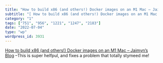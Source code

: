```yaml
---
title: "How to build x86 (and others!) Docker images on an M1 Mac – Jaimyn’s Blog"
subtitle: "[ How to build x86 (and others!) Docker images on an M1 Mac – Jaimyn’s Blog]( https://blog.jaimyn.de..."
category: "1"
tags: ["751", "956", "1221", "1247", "2183"]
date: "2022-07-04"
type: "wp"
wordpress_id: 3931
---
```

[ How to build x86 (and others!) Docker images on an M1 Mac – Jaimyn’s Blog]( https://blog.jaimyn.dev/how-to-build-multi-architecture-docker-images-on-an-m1-mac/) –This is super helfpul, and fixes a problem that totally stymeed me!